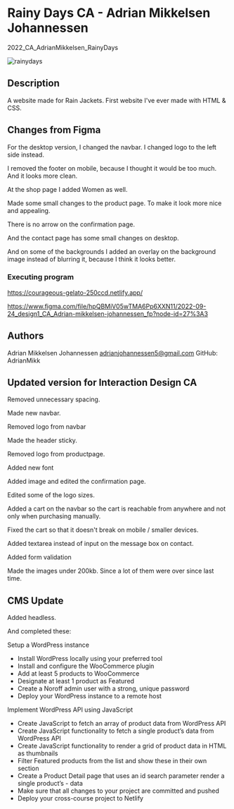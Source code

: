 # Rainy Days CA - Adrian Mikkelsen Johannessen

2022_CA_AdrianMikkelsen_RainyDays

![rainydays](https://github.com/AdrianMikk/VSCode-RainyDays/assets/113434165/4375ec68-77e5-46a2-93a8-824c4781f74f)


## Description

A website made for Rain Jackets.
First website I've ever made with HTML & CSS.

## Changes from Figma

For the desktop version, I changed the navbar. I changed logo to the left side instead.

I removed the footer on mobile, because I thought it would be too much. And it looks more clean.

At the shop page I added Women as well.

Made some small changes to the product page. To make it look more nice and appealing.

There is no arrow on the confirmation page.

And the contact page has some small changes on desktop.

And on some of the backgrounds I added an overlay on the background image instead of blurring it, because I think it looks better.

### Executing program

https://courageous-gelato-250ccd.netlify.app/

https://www.figma.com/file/hpQBMiV05wTMA6Pp6XXN11/2022-09-24_design1_CA_Adrian-mikkelsen-johannessen_fp?node-id=27%3A3

## Authors

Adrian Mikkelsen Johannessen
adrianjohannessen5@gmail.com
GitHub: AdrianMikk

## Updated version for Interaction Design CA

Removed unnecessary spacing.

Made new navbar.

Removed logo from navbar

Made the header sticky.

Removed logo from productpage.

Added new font

Added image and edited the confirmation page.

Edited some of the logo sizes.

Added a cart on the navbar so the cart is reachable from anywhere and not only when purchasing manually.

Fixed the cart so that it doesn't break on mobile / smaller devices.

Added textarea instead of input on the message box on contact.

Added form validation

Made the images under 200kb. Since a lot of them were over since last time.

## CMS Update

Added headless.

And completed these:

Setup a WordPress instance

- Install WordPress locally using your preferred tool
- Install and configure the WooCommerce plugin
- Add at least 5 products to WooCommerce
- Designate at least 1 product as Featured
- Create a Noroff admin user with a strong, unique password
- Deploy your WordPress instance to a remote host

Implement WordPress API using JavaScript

- Create JavaScript to fetch an array of product data from WordPress API
- Create JavaScript functionality to fetch a single product’s data from WordPress API
- Create JavaScript functionality to render a grid of product data in HTML as thumbnails
- Filter Featured products from the list and show these in their own section
- Create a Product Detail page that uses an id search parameter render a single product’s - data
- Make sure that all changes to your project are committed and pushed
- Deploy your cross-course project to Netlify
